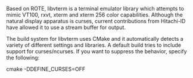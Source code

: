 Based on ROTE, libvterm is a terminal emulator library which attempts to mimic
VT100, rxvt, xterm and xterm 256 color capabilities. Although the natural display
apparatus is curses, current contributions from Hitachi-ID have allowed it to use
a stream buffer for output.

The build system for libvterm uses CMake and it automatically detects a variety of
different settings and libraries.  A default build tries to include support for
curses/ncurses.  If you want to suppress the behavior, specify the following:

cmake -DDEFINE_CURSES=OFF
